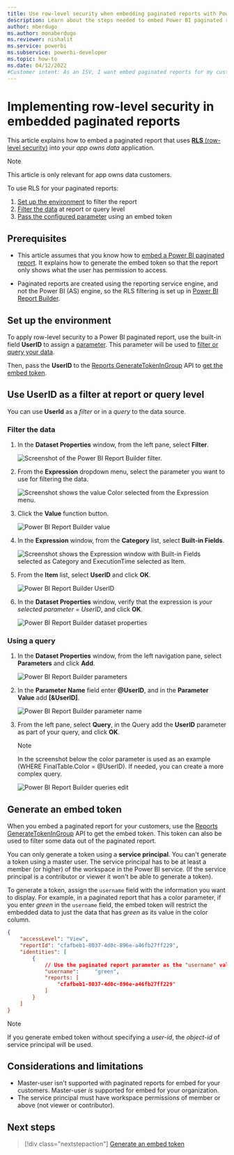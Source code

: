 ```yaml
---
title: Use row-level security when embedding paginated reports with Power BI embedded analytics content
description: Learn about the steps needed to embed Power BI paginated reports with RLS within your Power BI embedded analytics application.
author: mberdugo
ms.author: monaberdugo
ms.reviewer: nishalit
ms.service: powerbi
ms.subservice: powerbi-developer
ms.topic: how-to
ms.date: 04/12/2022
#Customer intent: As an ISV, I want embed paginated reports for my customers using RLS to maintain privacy and security.
---
```


# Implementing row-level security in embedded paginated reports

This article explains how to embed a paginated report that uses [**RLS** (row-level security)](embedded-row-level-security.md) into your *app owns data* application.

> [!NOTE]
> This article is only relevant for app owns data customers.

To use RLS for your paginated reports:

1. [Set up the environment](#set-up-the-environment) to filter the report
2. [Filter the data](#filter-the-data) at report or query level
3. [Pass the configured parameter](#generate-an-embed-token) using an embed token

## Prerequisites

* This article assumes that you know how to [embed a Power BI paginated report](embed-paginated-reports.md). It explains how to generate the embed token so that the report only shows what the user has permission to access.

* Paginated reports are created using the reporting service engine, and not the Power BI (AS) engine, so the RLS filtering is set up in [Power BI Report Builder](../../paginated-reports/report-builder-power-bi.md).

## Set up the environment

To apply row-level security to a Power BI paginated report, use the built-in field **UserID** to assign a [parameter](../../paginated-reports/report-builder-parameters.md). This parameter will be used to [filter or query your data](#use-userid-as-a-filter-at-report-or-query-level).

Then, pass the **UserID** to the [Reports GenerateTokenInGroup](/rest/api/power-bi/embed-token/generate-token) API to [get the embed token](#generate-an-embed-token).

## Use UserID as a filter at report or query level

You can use **UserId** as a *filter* or in a *query* to the data source.

### Filter the data

1. In the **Dataset Properties** window, from the left pane, select **Filter**.

    ![Screenshot of the Power BI Report Builder filter.](media/paginated-reports-row-level-security/filter.png)

2. From the **Expression** dropdown menu, select the parameter you want to use for filtering the data.

     ![Screenshot shows the value Color selected from the Expression menu.](media/paginated-reports-row-level-security/expression.png)

3. Click the **Value** function button.

    ![Power BI Report Builder value](media/paginated-reports-row-level-security/function.png)

4. In the **Expression** window, from the **Category** list, select **Built-in Fields**.

    ![Screenshot shows the Expression window with Built-in Fields selected as Category and ExecutionTime selected as Item.](media/paginated-reports-row-level-security/built-in-fields.png)

5. From the **Item** list, select **UserID** and click **OK**.

    ![Power BI Report Builder UserID](media/paginated-reports-row-level-security/userid.png)

6. In the **Dataset Properties** window, verify that the expression is *your selected parameter = UserID*, and click **OK**.

    ![Power BI Report Builder dataset properties](media/paginated-reports-row-level-security/verify.png)

### Using a query

1. In the **Dataset Properties** window, from the left navigation pane, select **Parameters** and click **Add**.

    ![Power BI Report Builder parameters](media/paginated-reports-row-level-security/parameters.png)

2. In the **Parameter Name** field enter **\@UserID**, and in the **Parameter Value** add **[&UserID]**.

    ![Power BI Report Builder parameter name](media/paginated-reports-row-level-security/parameter-name.png)

3. From the left pane, select  **Query**, in the Query add the **UserID** parameter as part of your query, and click **OK**.
    > [!NOTE]
    > In the screenshot below the color parameter is used as an example (WHERE FinalTable.Color = @UserID). If needed, you can create a more complex query.

    ![Power BI Report Builder queries edit](media/paginated-reports-row-level-security/query-edit.png)

## Generate an embed token

When you embed a paginated report for your customers, use the [Reports GenerateTokenInGroup](/rest/api/power-bi/embed-token/generate-token) API to get the embed token. This token can also be used to filter some data out of the paginated report.

You can only generate a token using a **service principal**. You can't generate a token using a master user. The service principal has to be at least a member (or higher) of the workspace in the Power BI service. (If the service principal is a contributor or viewer it won't be able to generate a token).

To generate a token, assign the `username` field with the information you want to display. For example, in a paginated report that has a color parameter, if you enter *green* in the `username` field, the embed token will restrict the embedded data to just the data that has *green* as its value in the color column.

```JSON
{
    "accessLevel": "View",
    "reportId": "cfafbeb1-8037-4d0c-896e-a46fb27ff229",
    "identities": [
        {
            // Use the paginated report parameter as the "username" value
            "username":     "green",
            "reports: [
                "cfafbeb1-8037-4d0c-896e-a46fb27ff229"
            ]
        }
    ]
}
```

> [!NOTE]
> If you generate embed token without specifying a *user-id*, the *object-id* of service principal will be used.

## Considerations and limitations

* Master-user isn't supported with paginated reports for embed for your customers. Master-user *is* supported for embed for your organization.
* The service principal must have workspace permissions of member or above (not viewer or contributor).

## Next steps

> [!div class="nextstepaction"]
>[Generate an embed token](generate-embed-token.md#row-level-security)
